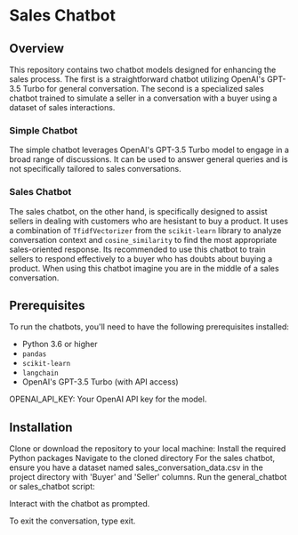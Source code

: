 # Sales Chatbot

## Overview
This repository contains two chatbot models designed for enhancing the sales process. The first is a straightforward chatbot utilizing OpenAI's GPT-3.5 Turbo for general conversation. The second is a specialized sales chatbot trained to simulate a seller in a conversation with a buyer using a dataset of sales interactions.

### Simple Chatbot
The simple chatbot leverages OpenAI's GPT-3.5 Turbo model to engage in a broad range of discussions. It can be used to answer general queries and is not specifically tailored to sales conversations.

### Sales Chatbot
The sales chatbot, on the other hand, is specifically designed to assist sellers in dealing with customers who are hesistant to buy a product. It uses a combination of `TfidfVectorizer` from the `scikit-learn` library to analyze conversation context and `cosine_similarity` to find the most appropriate sales-oriented response. Its recommended to use this chatbot to train sellers to respond effectively to a buyer who has doubts about buying a product. When using this chatbot imagine you are in the middle of a sales conversation.

## Prerequisites
To run the chatbots, you'll need to have the following prerequisites installed:

- Python 3.6 or higher
- `pandas`
- `scikit-learn`
- `langchain`
- OpenAI's GPT-3.5 Turbo (with API access)

OPENAI_API_KEY: Your OpenAI API key for the model.

## Installation

Clone or download the repository to your local machine:
Install the required Python packages
Navigate to the cloned directory
For the sales chatbot, ensure you have a dataset named sales_conversation_data.csv in the project directory with 'Buyer' and 'Seller' columns.
Run the general_chatbot or sales_chatbot script:

Interact with the chatbot as prompted.

To exit the conversation, type exit.



